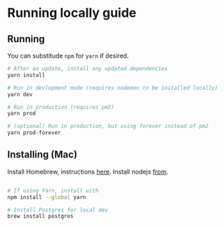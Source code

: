# Running locally guide

## Running

You can substitude `npm` for `yarn` if desired.

```bash
# After an update, install any updated dependencies
yarn install

# Run in devlopment mode (requires nodemon to be installed locally)
yarn dev

# Run in production (requires pm2)
yarn prod

# (optional) Run in production, but using forever instead of pm2
yarn prod-forever

```

## Installing (Mac)

Install Homebrew, instructions [here](https://brew.sh/).
Install nodejs [from](https://nodejs.org/en/download/).

```bash

# If using Yarn, install with
npm install --global yarn

# Install Postgres for local dev
brew install postgres

```
